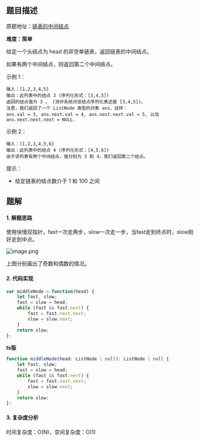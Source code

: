 ## 题目描述

原题地址：[链表的中间结点](https://leetcode-cn.com/problems/middle-of-the-linked-list/)

**难度：简单**

给定一个头结点为 head 的非空单链表，返回链表的中间结点。

如果有两个中间结点，则返回第二个中间结点。

示例 1：
```
输入：[1,2,3,4,5]
输出：此列表中的结点 3 (序列化形式：[3,4,5])
返回的结点值为 3 。 (测评系统对该结点序列化表述是 [3,4,5])。
注意，我们返回了一个 ListNode 类型的对象 ans，这样：
ans.val = 3, ans.next.val = 4, ans.next.next.val = 5, 以及 ans.next.next.next = NULL.
```
示例 2：
```
输入：[1,2,3,4,5,6]
输出：此列表中的结点 4 (序列化形式：[4,5,6])
由于该列表有两个中间结点，值分别为 3 和 4，我们返回第二个结点。
```

提示：
- 给定链表的结点数介于 1 和 100 之间

## 题解
#### 1. 解题思路
使用快慢双指针，fast一次走两步，slow一次走一步，当fast走到终点时，slow刚好走到中点。

![image.png](https://pic.leetcode-cn.com/1624374530-qomolh-image.png)

上图分别画出了奇数和偶数的情况。

#### 2. 代码实现
```js
var middleNode = function(head) {
    let fast, slow;
    fast = slow = head;
    while (fast && fast.next) {
        fast = fast.next.next;
        slow = slow.next;
    }
    return slow;
};
```

**ts版**
```ts
function middleNode(head: ListNode | null): ListNode | null {
    let fast, slow;
    fast = slow = head;
    while (fast && fast.next) {
        fast = fast.next.next;
        slow = slow.next;
    }
    return slow;
};
```

#### 3. 复杂度分析
时间复杂度：O(N)，空间复杂度：O(1)